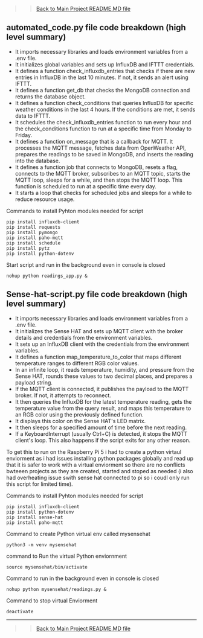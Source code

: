 >> [Back to Main Project README.MD file](../README.md)

## automated_code.py file code breakdown (high level summary)

- It imports necessary libraries and loads environment variables from a .env file.
- It initializes global variables and sets up InfluxDB and IFTTT credentials.
- It defines a function check_influxdb_entries that checks if there are new entries in InfluxDB in the last 10 minutes. If not, it sends an alert using IFTTT.
- It defines a function get_db that checks the MongoDB connection and returns the database object.
- It defines a function check_conditions that queries InfluxDB for specific weather conditions in the last 4 hours. If the conditions are met, it sends data to IFTTT.
- It schedules the check_influxdb_entries function to run every hour and the check_conditions function to run at a specific time from Monday to Friday.
- It defines a function on_message that is a callback for MQTT. It processes the MQTT message, fetches data from OpenWeather API, prepares the readings to be saved in MongoDB, and inserts the reading into the database.
- It defines a function job that connects to MongoDB, resets a flag, connects to the MQTT broker, subscribes to an MQTT topic, starts the MQTT loop, sleeps for a while, and then stops the MQTT loop. This function is scheduled to run at a specific time every day.
- It starts a loop that checks for scheduled jobs and sleeps for a while to reduce resource usage.

Commands to install Pyhton modules needed for script
```
pip install influxdb-client
pip install requests
pip install pymongo
pip install paho-mqtt
pip install schedule
pip install pytz
pip install python-dotenv
```

Start script and run in the background even in console is closed
```
nohup python readings_app.py &
```

## Sense-hat-script.py file code breakdown (high level summary)

- It imports necessary libraries and loads environment variables from a .env file.
- It initializes the Sense HAT and sets up MQTT client with the broker details and credentials from the environment variables.
- It sets up an InfluxDB client with the credentials from the environment variables.
- It defines a function map_temperature_to_color that maps different temperature ranges to different RGB color values.
- In an infinite loop, it reads temperature, humidity, and pressure from the Sense HAT, rounds these values to two decimal places, and prepares a payload string.
- If the MQTT client is connected, it publishes the payload to the MQTT broker. If not, it attempts to reconnect.
- It then queries the InfluxDB for the latest temperature reading, gets the temperature value from the query result, and maps this temperature to an RGB color using the previously defined function.
- It displays this color on the Sense HAT's LED matrix.
- It then sleeps for a specified amount of time before the next reading.
- If a KeyboardInterrupt (usually Ctrl+C) is detected, it stops the MQTT client's loop. This also happens if the script exits for any other reason.

To get this to run on the Raspberry Pi 5 i had to create a python virtaul enviorment as i had issues installing python packages globally and read up that it is safer to work with a virtual enviorment so there are no conflicts bwteeen projects as they are created, started and stoped as needed (i also had overheating issue swith sense hat connected to pi so i coudl only run this script for limited time).

Commands to install Pyhton modules needed for script
```
pip install influxdb-client
pip install python-dotenv
pip install sense-hat
pip install paho-mqtt
```

Command to create Python virtual env called mysensehat
```
python3 -m venv mysensehat
```
command to Run the virtual Python enviornment
```
source mysensehat/bin/activate
```
Command to run in the background even in console is closed
```
nohup python mysensehat/readings.py &
```
Command to stop virtual Enviorment
```
deactivate
```
--- 

>> [Back to Main Project README.MD file](../README.md)